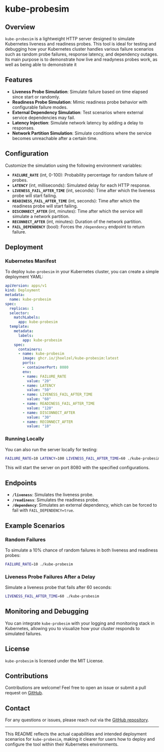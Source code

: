 # kube-probesim

## Overview

`kube-probesim` is a lightweight HTTP server designed to simulate Kubernetes liveness and readiness probes. This tool is ideal for testing and debugging how your Kubernetes cluster handles various failure scenarios such as random probe failures, response latency, and dependency outages.
Its main purpose is to demonstrate how live and readyness probes work, as well as being able to demonstrate it

## Features

- **Liveness Probe Simulation**: Simulate failure based on time elapsed since start or randomly.
- **Readiness Probe Simulation**: Mimic readiness probe behavior with configurable failure modes.
- **External Dependency Simulation**: Test scenarios where external service dependencies may fail.
- **Latency Injection**: Simulate network latency by adding a delay to responses.
- **Network Partition Simulation**: Simulate conditions where the service becomes unreachable after a certain time.

## Configuration

Customize the simulation using the following environment variables:

- **`FAILURE_RATE`** (int, 0-100): Probability percentage for random failure of probes.
- **`LATENCY`** (int, milliseconds): Simulated delay for each HTTP response.
- **`LIVENESS_FAIL_AFTER_TIME`** (int, seconds): Time after which the liveness probe will start failing.
- **`READINESS_FAIL_AFTER_TIME`** (int, seconds): Time after which the readiness probe will start failing.
- **`DISCONNECT_AFTER`** (int, minutes): Time after which the service will simulate a network partition.
- **`RECONNECT_AFTER`** (int, minutes): Duration of the network partition.
- **`FAIL_DEPENDENCY`** (bool): Forces the `/dependency` endpoint to return failure.

## Deployment

### Kubernetes Manifest

To deploy `kube-probesim` in your Kubernetes cluster, you can create a simple deployment YAML:

```yaml
apiVersion: apps/v1
kind: Deployment
metadata:
  name: kube-probesim
spec:
  replicas: 1
  selector:
    matchLabels:
      app: kube-probesim
  template:
    metadata:
      labels:
        app: kube-probesim
    spec:
      containers:
      - name: kube-probesim
        image: ghcr.io/jhoelzel/kube-probesim:latest
        ports:
        - containerPort: 8080
        env:
        - name: FAILURE_RATE
          value: "20"
        - name: LATENCY
          value: "50"
        - name: LIVENESS_FAIL_AFTER_TIME
          value: "60"
        - name: READINESS_FAIL_AFTER_TIME
          value: "120"
        - name: DISCONNECT_AFTER
          value: "30"
        - name: RECONNECT_AFTER
          value: "10"
```

### Running Locally

You can also run the server locally for testing:

```bash
FAILURE_RATE=10 LATENCY=100 LIVENESS_FAIL_AFTER_TIME=60 ./kube-probesim
```

This will start the server on port 8080 with the specified configurations.

## Endpoints

- **`/liveness`**: Simulates the liveness probe.
- **`/readiness`**: Simulates the readiness probe.
- **`/dependency`**: Simulates an external dependency, which can be forced to fail with `FAIL_DEPENDENCY=true`.

## Example Scenarios

### Random Failures

To simulate a 10% chance of random failures in both liveness and readiness probes:

```bash
FAILURE_RATE=10 ./kube-probesim
```

### Liveness Probe Failures After a Delay

Simulate a liveness probe that fails after 60 seconds:

```bash
LIVENESS_FAIL_AFTER_TIME=60 ./kube-probesim
```

## Monitoring and Debugging

You can integrate `kube-probesim` with your logging and monitoring stack in Kubernetes, allowing you to visualize how your cluster responds to simulated failures.

## License

`kube-probesim` is licensed under the MIT License.

## Contributions

Contributions are welcome! Feel free to open an issue or submit a pull request on [GitHub](https://github.com/jhoelzel/kube-probesim).

## Contact

For any questions or issues, please reach out via the [GitHub repository](https://github.com/jhoelzel/kube-probesim).

---

This README reflects the actual capabilities and intended deployment scenarios for `kube-probesim`, making it clearer for users how to deploy and configure the tool within their Kubernetes environments.
